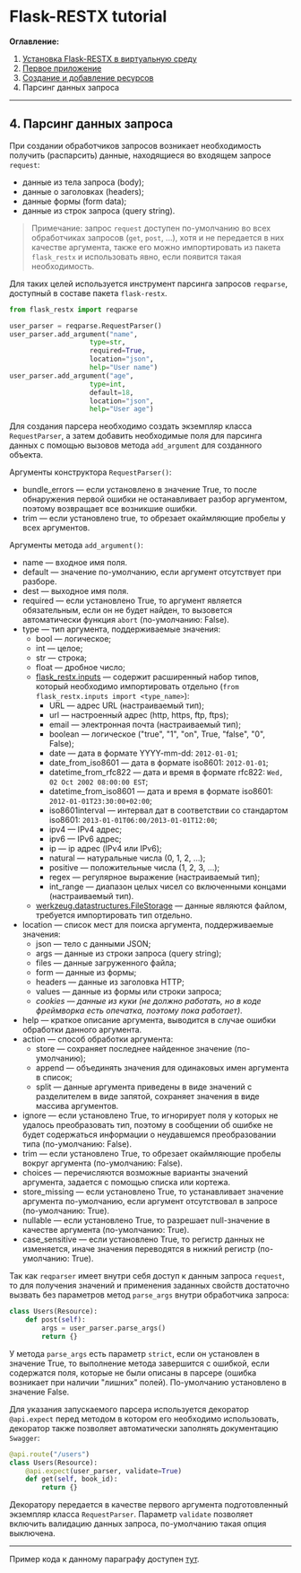 # Flask-RESTX tutorial

**Оглавление:**

1. [Установка Flask-RESTX в виртуальную среду](../01_virtual_environment/README.md)
2. [Первое приложение](../02_first_application/README.md)
3. [Создание и добавление ресурсов](../03_creating_resources/README.md)
4. Парсинг данных запроса

---

## 4. Парсинг данных запроса

При создании обработчиков запросов возникает необходимость получить (распарсить) данные, находящиеся во входящем запросе `request`:
* данные из тела запроса (body);
* данные о заголовках (headers);
* данные формы (form data);
* данные из строк запроса (query string).

> Примечание: запрос `request` доступен по-умолчанию во всех обработчиках запросов (`get`, `post`, ...), хотя и не передается в них качестве аргумента, также его можно импортировать из пакета `flask_restx` и использовать явно, если появится такая необходимость. 

Для таких целей используется инструмент парсинга запросов `reqparse`, доступный в составе пакета `flask-restx`.

```python
from flask_restx import reqparse

user_parser = reqparse.RequestParser()
user_parser.add_argument("name", 
                    type=str, 
                    required=True, 
                    location="json", 
                    help="User name")
user_parser.add_argument("age", 
                    type=int, 
                    default=18, 
                    location="json", 
                    help="User age")
```

Для создания парсера необходимо создать экземпляр класса `RequestParser`, а затем добавить необходимые поля для парсинга данных с помощью вызовов метода `add_argument` для созданного объекта.

Аргументы конструктора `RequestParser()`:
* bundle_errors — если установлено в значение True, то после обнаружения первой ошибки не останавливает разбор аргументом, поэтому возвращает все возникшие ошибки.
* trim — если установлено true, то обрезает окаймляющие пробелы у всех аргументов.

Аргументы метода `add_argument()`:
* name — входное имя поля.
* default — значение по-умолчанию, если аргумент отсутствует при разборе.
* dest — выходное имя поля.
* required — если установлено True, то аргумент является обязательным, если он не будет найден, то вызовется автоматически функция `abort` (по-умолчанию: False).
* type — тип аргумента, поддерживаемые значения: 
  * bool — логическое;
  * int — целое;
  * str — строка;
  * float — дробное число; 
  * [flask_restx.inputs](https://flask-restx.readthedocs.io/en/latest/api.html#module-flask_restx.inputs) — содержит расширенный набор типов, который необходимо импортировать отдельно (`from flask_restx.inputs import <type_name>`):
    * URL — адрес URL (настраиваемый тип);
    * url — настроенный адрес (http, https, ftp, ftps);
    * email — электронная почта (настраиваемый тип);
    * boolean — логическое ("true", "1", "on", True, "false", "0", False);
    * date — дата в формате YYYY-mm-dd: `2012-01-01`;
    * date_from_iso8601 — дата в формате iso8601: `2012-01-01`;
    * datetime_from_rfc822 — дата и время в формате rfc822: `Wed, 02 Oct 2002 08:00:00 EST`;
    * datetime_from_iso8601 — дата и время в формате iso8601: `2012-01-01T23:30:00+02:00`;
    * iso8601interval — интервал дат в соответствии со стандартом iso8601: `2013-01-01T06:00/2013-01-01T12:00`;
    * ipv4 — IPv4 адрес;
    * ipv6 — IPv6 адрес;
    * ip — ip адрес (IPv4 или IPv6);
    * natural — натуральные числа (0, 1, 2, ...);
    * positive — положительные числа (1, 2, 3, ...);
    * regex — регулярное выражение (настраиваемый тип);
    * int_range — диапазон целых чисел со включенными концами (настраиваемый тип).
  * [werkzeug.datastructures.FileStorage](https://werkzeug.palletsprojects.com/en/2.0.x/datastructures/#others) — данные являются файлом, требуется импортировать тип отдельно.
* location — список мест для поиска аргумента, поддерживаемые значения: 
  * json — тело с данными JSON;
  * args — данные из строки запроса (query string);
  * files — данные загруженного файла;
  * form — данные из формы;
  * headers — данные из заголовка HTTP;
  * values — данные из формы или строки запроса;
  * *cookies — данные из куки (не должно работать, но в коде фреймворка есть опечатка, поэтому пока работает)*.
* help — краткое описание аргумента, выводится в случае ошибки обработки данного аргумента.
* action — способ обработки аргумента: 
  * store — сохраняет последнее найденное значение (по-умолчанию);
  * append — объединять значения для одинаковых имен аргумента в список;
  * split — данные аргумента приведены в виде значений с разделителем в виде запятой, сохраняет значения в виде массива аргументов.
* ignore — если установлено True, то игнорирует поля у которых не удалось преобразовать тип, поэтому в сообщении об ошибке не будет содержаться информации о неудавшемся преобразовании типа (по-умолчанию: False).
* trim — если установлено True, то обрезает окаймляющие пробелы вокруг аргумента (по-умолчанию: False).
* choices — перечисляются возможные варианты значений аргумента, задается с помощью списка или кортежа.
* store_missing — если установлено True, то устанавливает значение аргумента по-умолчанию, если аргумент отсутствовал в запросе (по-умолчанию: True).
* nullable — если установлено True, то разрешает null-значение в качестве аргумента (по-умолчанию: True).
* case_sensitive — если установлено True, то регистр данных не изменяется, иначе значения переводятся в нижний регистр (по-умолчанию: True).


Так как `reqparser` имеет внутри себя доступ к данным запроса `request`, то для получения значений и применения заданных свойств достаточно вызвать без параметров метод `parse_args` внутри обработчика запроса:

```python
class Users(Resource):
    def post(self):
        args = user_parser.parse_args()
        return {}
```

У метода `parse_args` есть параметр `strict`, если он установлен в значение True, то выполнение метода завершится с ошибкой, если содержатся поля, которые не были описаны в парсере (ошибка возникает при наличии "лишних" полей). По-умолчанию установлено в значение False. 

Для указания запускаемого парсера используется декоратор `@api.expect` перед методом в котором его необходимо использовать, декоратор также позволяет автоматически заполнять документацию `Swagger`:

```python
@api.route("/users")
class Users(Resource):
    @api.expect(user_parser, validate=True)
    def get(self, book_id):
        return {}
```

Декоратору передается в качестве первого аргумента подготовленный экземпляр класса `RequestParser`. Параметр `validate` позволяет включить валидацию данных запроса, по-умолчанию такая опция выключена.

---

Пример кода к данному параграфу доступен [тут](./main.py).